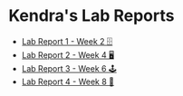# Kendra's Lab Reports

* [Lab Report 1 - Week 2 🗄️](https://kkbunny247.github.io/cse15l-lab-reports/lab-report-1-week-2.html)
* [Lab Report 2 - Week 4 🖥️](https://kkbunny247.github.io/cse15l-lab-reports/lab-report-2-week-4.html)
* [Lab Report 3 - Week 6 🕹️](https://kkbunny247.github.io/cse15l-lab-reports/lab-report-3-week-6.html)
* [Lab Report 4 - Week 8 📑](https://kkbunny247.github.io/cse15l-lab-reports/lab-report-4-week-8.html)